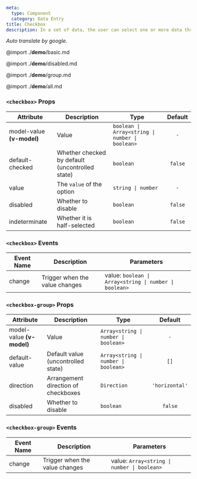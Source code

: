 ```yaml
meta:
  type: Component
  category: Data Entry
title: Checkbox
description: In a set of data, the user can select one or more data through the check box.
```

*Auto translate by google.*

@import ./__demo__/basic.md

@import ./__demo__/disabled.md

@import ./__demo__/group.md

@import ./__demo__/all.md


### `<checkbox>` Props

|Attribute|Description|Type|Default|
|---|---|---|:---:|
|model-value **(v-model)**|Value|`boolean \| Array<string \| number \| boolean>`|`-`|
|default-checked|Whether checked by default (uncontrolled state)|`boolean`|`false`|
|value|The `value` of the option|`string \| number`|`-`|
|disabled|Whether to disable|`boolean`|`false`|
|indeterminate|Whether it is half-selected|`boolean`|`false`|
### `<checkbox>` Events

|Event Name|Description|Parameters|
|---|---|---|
|change|Trigger when the value changes|value: `boolean \| Array<string \| number \| boolean>`|




### `<checkbox-group>` Props

|Attribute|Description|Type|Default|
|---|---|---|:---:|
|model-value **(v-model)**|Value|`Array<string \| number \| boolean>`|`-`|
|default-value|Default value (uncontrolled state)|`Array<string \| number \| boolean>`|`[]`|
|direction|Arrangement direction of checkboxes|`Direction`|`'horizontal'`|
|disabled|Whether to disable|`boolean`|`false`|
### `<checkbox-group>` Events

|Event Name|Description|Parameters|
|---|---|---|
|change|Trigger when the value changes|value: `Array<string \| number \| boolean>`|


